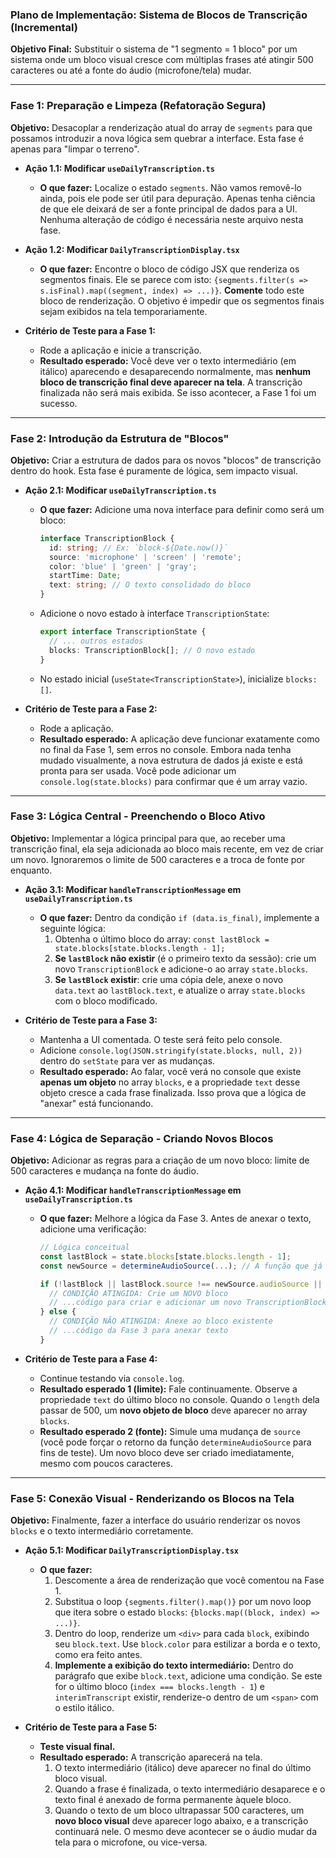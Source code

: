 ### **Plano de Implementação: Sistema de Blocos de Transcrição (Incremental)**

**Objetivo Final:** Substituir o sistema de "1 segmento = 1 bloco" por um sistema onde um bloco visual cresce com múltiplas frases até atingir 500 caracteres ou até a fonte do áudio (microfone/tela) mudar.

---

### **Fase 1: Preparação e Limpeza (Refatoração Segura)**

**Objetivo:** Desacoplar a renderização atual do array de `segments` para que possamos introduzir a nova lógica sem quebrar a interface. Esta fase é apenas para "limpar o terreno".

*   **Ação 1.1: Modificar `useDailyTranscription.ts`**
    *   **O que fazer:** Localize o estado `segments`. Não vamos removê-lo ainda, pois ele pode ser útil para depuração. Apenas tenha ciência de que ele deixará de ser a fonte principal de dados para a UI. Nenhuma alteração de código é necessária neste arquivo nesta fase.

*   **Ação 1.2: Modificar `DailyTranscriptionDisplay.tsx`**
    *   **O que fazer:** Encontre o bloco de código JSX que renderiza os segmentos finais. Ele se parece com isto: `{segments.filter(s => s.isFinal).map((segment, index) => ...)}`. **Comente** todo este bloco de renderização. O objetivo é impedir que os segmentos finais sejam exibidos na tela temporariamente.

*   **Critério de Teste para a Fase 1:**
    *   Rode a aplicação e inicie a transcrição.
    *   **Resultado esperado:** Você deve ver o texto intermediário (em itálico) aparecendo e desaparecendo normalmente, mas **nenhum bloco de transcrição final deve aparecer na tela**. A transcrição finalizada não será mais exibida. Se isso acontecer, a Fase 1 foi um sucesso.

---

### **Fase 2: Introdução da Estrutura de "Blocos"**

**Objetivo:** Criar a estrutura de dados para os novos "blocos" de transcrição dentro do hook. Esta fase é puramente de lógica, sem impacto visual.

*   **Ação 2.1: Modificar `useDailyTranscription.ts`**
    *   **O que fazer:** Adicione uma nova interface para definir como será um bloco:
        ```typescript
        interface TranscriptionBlock {
          id: string; // Ex: `block-${Date.now()}`
          source: 'microphone' | 'screen' | 'remote';
          color: 'blue' | 'green' | 'gray';
          startTime: Date;
          text: string; // O texto consolidado do bloco
        }
        ```
    *   Adicione o novo estado à interface `TranscriptionState`:
        ```typescript
        export interface TranscriptionState {
          // ... outros estados
          blocks: TranscriptionBlock[]; // O novo estado
        }
        ```
    *   No estado inicial (`useState<TranscriptionState>`), inicialize `blocks: []`.

*   **Critério de Teste para a Fase 2:**
    *   Rode a aplicação.
    *   **Resultado esperado:** A aplicação deve funcionar exatamente como no final da Fase 1, sem erros no console. Embora nada tenha mudado visualmente, a nova estrutura de dados já existe e está pronta para ser usada. Você pode adicionar um `console.log(state.blocks)` para confirmar que é um array vazio.

---

### **Fase 3: Lógica Central - Preenchendo o Bloco Ativo**

**Objetivo:** Implementar a lógica principal para que, ao receber uma transcrição final, ela seja adicionada ao bloco mais recente, em vez de criar um novo. Ignoraremos o limite de 500 caracteres e a troca de fonte por enquanto.

*   **Ação 3.1: Modificar `handleTranscriptionMessage` em `useDailyTranscription.ts`**
    *   **O que fazer:** Dentro da condição `if (data.is_final)`, implemente a seguinte lógica:
        1.  Obtenha o último bloco do array: `const lastBlock = state.blocks[state.blocks.length - 1];`
        2.  **Se `lastBlock` não existir** (é o primeiro texto da sessão): crie um novo `TranscriptionBlock` e adicione-o ao array `state.blocks`.
        3.  **Se `lastBlock` existir**: crie uma cópia dele, anexe o novo `data.text` ao `lastBlock.text`, e atualize o array `state.blocks` com o bloco modificado.

*   **Critério de Teste para a Fase 3:**
    *   Mantenha a UI comentada. O teste será feito pelo console.
    *   Adicione `console.log(JSON.stringify(state.blocks, null, 2))` dentro do `setState` para ver as mudanças.
    *   **Resultado esperado:** Ao falar, você verá no console que existe **apenas um objeto** no array `blocks`, e a propriedade `text` desse objeto cresce a cada frase finalizada. Isso prova que a lógica de "anexar" está funcionando.

---

### **Fase 4: Lógica de Separação - Criando Novos Blocos**

**Objetivo:** Adicionar as regras para a criação de um novo bloco: limite de 500 caracteres e mudança na fonte do áudio.

*   **Ação 4.1: Modificar `handleTranscriptionMessage` em `useDailyTranscription.ts`**
    *   **O que fazer:** Melhore a lógica da Fase 3. Antes de anexar o texto, adicione uma verificação:
        ```typescript
        // Lógica conceitual
        const lastBlock = state.blocks[state.blocks.length - 1];
        const newSource = determineAudioSource(...); // A função que já existe

        if (!lastBlock || lastBlock.source !== newSource.audioSource || lastBlock.text.length > 500) {
          // CONDIÇÃO ATINGIDA: Crie um NOVO bloco
          // ...código para criar e adicionar um novo TranscriptionBlock
        } else {
          // CONDIÇÃO NÃO ATINGIDA: Anexe ao bloco existente
          // ...código da Fase 3 para anexar texto
        }
        ```

*   **Critério de Teste para a Fase 4:**
    *   Continue testando via `console.log`.
    *   **Resultado esperado 1 (limite):** Fale continuamente. Observe a propriedade `text` do último bloco no console. Quando o `length` dela passar de 500, um **novo objeto de bloco** deve aparecer no array `blocks`.
    *   **Resultado esperado 2 (fonte):** Simule uma mudança de `source` (você pode forçar o retorno da função `determineAudioSource` para fins de teste). Um novo bloco deve ser criado imediatamente, mesmo com poucos caracteres.

---

### **Fase 5: Conexão Visual - Renderizando os Blocos na Tela**

**Objetivo:** Finalmente, fazer a interface do usuário renderizar os novos `blocks` e o texto intermediário corretamente.

*   **Ação 5.1: Modificar `DailyTranscriptionDisplay.tsx`**
    *   **O que fazer:**
        1.  Descomente a área de renderização que você comentou na Fase 1.
        2.  Substitua o loop `{segments.filter().map()}` por um novo loop que itera sobre o estado `blocks`: `{blocks.map((block, index) => ...)}`.
        3.  Dentro do loop, renderize um `<div>` para cada `block`, exibindo seu `block.text`. Use `block.color` para estilizar a borda e o texto, como era feito antes.
        4.  **Implemente a exibição do texto intermediário:** Dentro do parágrafo que exibe `block.text`, adicione uma condição. Se este for o último bloco (`index === blocks.length - 1`) e `interimTranscript` existir, renderize-o dentro de um `<span>` com o estilo itálico.

*   **Critério de Teste para a Fase 5:**
    *   **Teste visual final.**
    *   **Resultado esperado:** A transcrição aparecerá na tela.
        1.  O texto intermediário (itálico) deve aparecer no final do último bloco visual.
        2.  Quando a frase é finalizada, o texto intermediário desaparece e o texto final é anexado de forma permanente àquele bloco.
        3.  Quando o texto de um bloco ultrapassar 500 caracteres, um **novo bloco visual** deve aparecer logo abaixo, e a transcrição continuará nele. O mesmo deve acontecer se o áudio mudar da tela para o microfone, ou vice-versa.